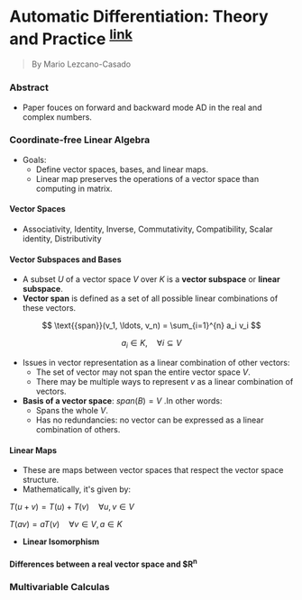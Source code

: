 # Automatic Differentiation: Theory and Practice <sup>[link](https://arxiv.org/pdf/2207.06114.pdf)</sup>

> By Mario Lezcano-Casado

### Abstract
- Paper fouces on forward and backward mode AD in the real and complex numbers.

### Coordinate-free Linear Algebra
- Goals:
    - Define vector spaces, bases, and linear maps.
    - Linear map preserves the operations of a vector space than computing in matrix.

#### Vector Spaces
- Associativity, Identity, Inverse, Commutativity, Compatibility, Scalar identity, Distributivity

#### Vector Subspaces and Bases
- A subset $U$ of a vector space $V$ over $K$ is a **vector subspace** or **linear subspace**.
- **Vector span** is defined as a set of all possible linear combinations of these vectors.

$$
\text{{span}}(v_1, \ldots, v_n) = \sum_{i=1}^{n} a_i v_i
$$

$$
a_i \in K, \quad \forall i \subseteq V
$$

- Issues in vector representation as a linear combination of other vectors:
    - The set of vector may not span the entire vector space $V$.
    - There may be multiple ways to represent $v$ as a linear combination of vectors.
- **Basis of a vector space**: $span(B) = V$ .In other words:
    - Spans the whole $V$.
    - Has no redundancies: no vector can be expressed as a linear combination of others.

#### Linear Maps
- These are maps between vector spaces that respect the vector space structure.
- Mathematically, it's given by:

$T(u + v) = T(u) + T(v) \quad \forall u, v \in V$

$T(av) = aT(v) \quad \forall v \in V, \, a \in K$

- **Linear Isomorphism**

#### Differences between a real vector space and $R<sup>n</sup>


### Multivariable Calculas

